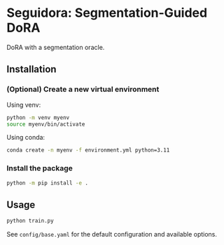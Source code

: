 # Seguidora: Segmentation-Guided DoRA

DoRA with a segmentation oracle.

## Installation

### (Optional) Create a new virtual environment

Using venv:

```bash
python -m venv myenv
source myenv/bin/activate
```

Using conda:

```bash
conda create -n myenv -f environment.yml python=3.11
```

### Install the package

```bash
python -m pip install -e .
```

## Usage

```bash
python train.py
```

See `config/base.yaml` for the default configuration and available options.
